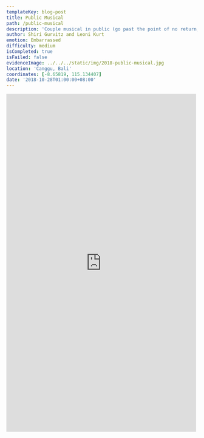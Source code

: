 ```yaml
---
templateKey: blog-post
title: Public Musical
path: /public-musical
description: 'Couple musical in public (go past the point of no return, no backward glances)'
author: Shiri Gurvitz and Leoni Kurt
emotion: Embarrassed
difficulty: medium
isCompleted: true
isFailed: false
evidenceImage: ../../../static/img/2018-public-musical.jpg
location: 'Canggu, Bali'
coordinates: [-8.65819, 115.134407]
date: '2018-10-28T01:00:00+08:00'
---
```

<iframe src="https://www.facebook.com/plugins/video.php?href=https%3A%2F%2Fwww.facebook.com%2Fnatalie.woodward1%2Fvideos%2F10156042318518002%2F%3Ft%3D13&width=500&show_text=false&height=889&appId" width="500" height="889" style="border:none;overflow:hidden" scrolling="no" frameborder="0" allowTransparency="true" allow="encrypted-media" allowFullScreen="true"></iframe>
